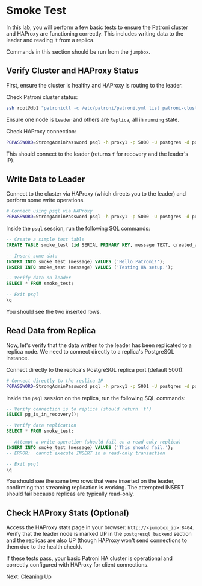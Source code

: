 # Smoke Test

In this lab, you will perform a few basic tests to ensure the Patroni cluster and HAProxy are functioning correctly. This includes writing data to the leader and reading it from a replica.

Commands in this section should be run from the `jumpbox`.

## Verify Cluster and HAProxy Status

First, ensure the cluster is healthy and HAProxy is routing to the leader.

Check Patroni cluster status:

```bash
ssh root@db1 "patronictl -c /etc/patroni/patroni.yml list patroni-cluster"
```

Ensure one node is `Leader` and others are `Replica`, all in `running` state.

Check HAProxy connection:

```bash
PGPASSWORD=StrongAdminPassword psql -h proxy1 -p 5000 -U postgres -d postgres -c "SELECT pg_is_in_recovery(), inet_server_addr();"
```

This should connect to the leader (returns `f` for recovery and the leader's IP).

## Write Data to Leader

Connect to the cluster via HAProxy (which directs you to the leader) and perform some write operations.

```bash
# Connect using psql via HAProxy
PGPASSWORD=StrongAdminPassword psql -h proxy1 -p 5000 -U postgres -d postgres
```

Inside the `psql` session, run the following SQL commands:

```sql
-- Create a simple test table
CREATE TABLE smoke_test (id SERIAL PRIMARY KEY, message TEXT, created_at TIMESTAMPTZ DEFAULT NOW());

-- Insert some data
INSERT INTO smoke_test (message) VALUES ('Hello Patroni!');
INSERT INTO smoke_test (message) VALUES ('Testing HA setup.');

-- Verify data on leader
SELECT * FROM smoke_test;

-- Exit psql
\q
```

You should see the two inserted rows.

## Read Data from Replica

Now, let's verify that the data written to the leader has been replicated to a replica node. We need to connect directly to a replica's PostgreSQL instance.

Connect directly to the replica's PostgreSQL replica port (default 5001):

```bash
# Connect directly to the replica IP
PGPASSWORD=StrongAdminPassword psql -h proxy1 -p 5001 -U postgres -d postgres
```

Inside the `psql` session on the replica, run the following SQL commands:

```sql
-- Verify connection is to replica (should return 't')
SELECT pg_is_in_recovery();

-- Verify data replication
SELECT * FROM smoke_test;

-- Attempt a write operation (should fail on a read-only replica)
INSERT INTO smoke_test (message) VALUES ('This should fail.');
-- ERROR:  cannot execute INSERT in a read-only transaction

-- Exit psql
\q
```

You should see the same two rows that were inserted on the leader, confirming that streaming replication is working. The attempted INSERT should fail because replicas are typically read-only.

## Check HAProxy Stats (Optional)

Access the HAProxy stats page in your browser: `http://<jumpbox_ip>:8404`. Verify that the leader node is marked UP in the `postgresql_backend` section and the replicas are also UP (though HAProxy won't send connections to them due to the health check).

If these tests pass, your basic Patroni HA cluster is operational and correctly configured with HAProxy for client connections.

Next: [Cleaning Up](11-cleanup.md)
